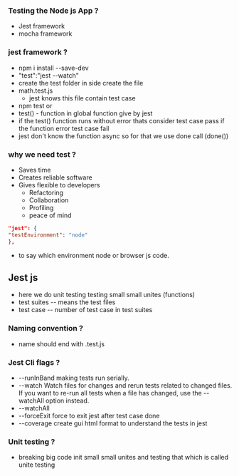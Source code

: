 ### Testing the Node js App ?

- Jest framework
- mocha framework

### jest framework ?

- npm i install --save-dev
- "test":"jest --watch"
- create the test folder in side create the file
- math.test.js
  - jest knows this file contain test case
- npm test or
- test() - function in global function give by jest
- if the test() function runs without error thats consider test case pass if the function error test case fail
- jest don't know the function async so for that we use done call (done())

### why we need test ?

- Saves time
- Creates reliable software
- Gives flexible to developers
  - Refactoring
  - Collaboration
  - Profiling
  - peace of mind

```json
"jest": {
"testEnvironment": "node"
},
```

- to say which environment node or browser js code.

## Jest js

- here we do unit testing testing small small unites (functions)
- test suites -- means the test files
- test case -- number of test case in test suites

### Naming convention ?

- name should end with .test.js

### Jest Cli flags ?

- --runInBand making tests run serially.
- --watch Watch files for changes and rerun tests related to changed files. If you want to re-run all tests when a file has changed, use the --watchAll option instead.
- --watchAll
- --forceExit force to exit jest after test case done
- --coverage create gui html format to understand the tests in jest

### Unit testing ?

- breaking big code init small small unites and testing that which is called unite testing

